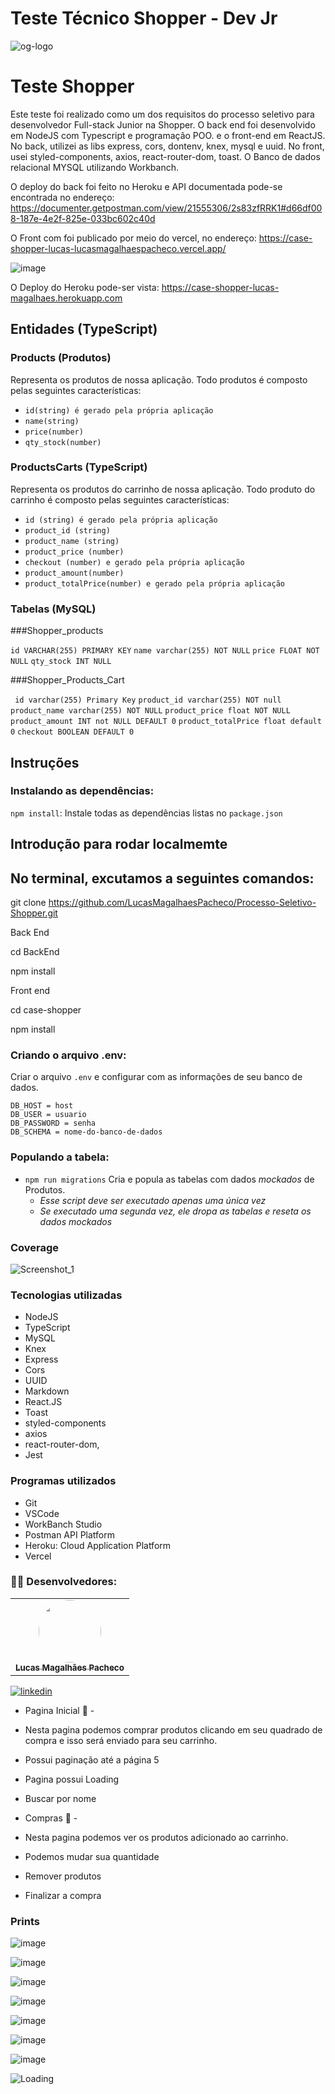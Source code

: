 # Teste Técnico Shopper - Dev Jr

![og-logo](https://user-images.githubusercontent.com/104689597/194442881-8148b260-f4f4-4534-97db-f712f92845be.png)

# Teste Shopper

Este teste foi realizado como um dos requisitos do processo seletivo para desenvolvedor Full-stack Junior na Shopper. O back end foi desenvolvido em NodeJS com Typescript e programação POO.
e o front-end em ReactJS. No back, utilizei as libs express, cors, dontenv, knex, mysql e uuid. No front, usei styled-components, axios, react-router-dom, toast. O Banco de dados relacional MYSQL utilizando Workbanch.

O deploy do back foi feito no Heroku e API documentada pode-se encontrada no endereço:
https://documenter.getpostman.com/view/21555306/2s83zfRRK1#d66df008-187e-4e2f-825e-033bc602c40d

O Front com  foi publicado por meio do vercel, no endereço: https://case-shopper-lucas-lucasmagalhaespacheco.vercel.app/

![image](https://user-images.githubusercontent.com/104689597/194856889-3981bf30-4902-484e-b074-5c200b34836a.png)


O Deploy do Heroku pode-ser vista: https://case-shopper-lucas-magalhaes.herokuapp.com

## Entidades (TypeScript)

### Products (Produtos)

Representa os produtos de nossa aplicação. Todo produtos é composto pelas seguintes características:

- `id(string) é gerado pela própria aplicação`
- `name(string)`
- `price(number)`
- `qty_stock(number)`

### ProductsCarts (TypeScript)

Representa os produtos do carrinho de nossa aplicação. Todo produto do carrinho é composto pelas seguintes características:

- `id (string) é gerado pela própria aplicação`
- `product_id (string)`
- `product_name (string)`
- `product_price (number)`
- `checkout (number) e gerado pela própria aplicação`
- `product_amount(number)`
- `product_totalPrice(number) e gerado pela própria aplicação`


### Tabelas (MySQL)

###Shopper_products

 `id VARCHAR(255) PRIMARY KEY`
 `name varchar(255) NOT NULL`
 `price FLOAT NOT NULL`
 `qty_stock INT NULL`
 
 ###Shopper_Products_Cart
 
 ` id varchar(255) Primary Key`
 `product_id varchar(255) NOT null`
 `product_name varchar(255) NOT NULL`
 `product_price float NOT NULL`
 `product_amount INT not NULL DEFAULT 0`
 `product_totalPrice float default 0` 
 `checkout BOOLEAN DEFAULT 0`
 
 ## Instruções
 
 ### Instalando as dependências:
 
 `npm install`:
 Instale todas as dependências listas no `package.json`
 
 ## Introdução para rodar localmemte
 
 ## No terminal, excutamos a seguintes comandos:
 
 git clone https://github.com/LucasMagalhaesPacheco/Processo-Seletivo-Shopper.git
 
 Back End
 
 cd BackEnd
 
 npm install 
 
 Front end
 
 cd case-shopper
 
 npm install
 
 ### Criando o arquivo .env:

Criar o arquivo `.env` e configurar com as informações de seu banco de dados.

```
DB_HOST = host
DB_USER = usuario
DB_PASSWORD = senha
DB_SCHEMA = nome-do-banco-de-dados
```

### Populando a tabela:

-   `npm run migrations`
    Cria e popula as tabelas com dados _mockados_ de Produtos.
    -   _Esse script deve ser executado apenas uma única vez_
    -   _Se executado uma segunda vez, ele dropa as tabelas e reseta os dados mockados_


### Coverage 

![Screenshot_1](https://user-images.githubusercontent.com/104689597/194585177-8d4f2d81-6d39-453f-9901-4bc628658e12.png)

### Tecnologias utilizadas

-   NodeJS
-   TypeScript
-   MySQL
-   Knex
-   Express
-   Cors
-   UUID
-   Markdown
-   React.JS
-   Toast
-   styled-components
-   axios 
-   react-router-dom, 
-   Jest

### Programas utilizados

-   Git
-   VSCode
-   WorkBanch Studio
-   Postman API Platform
-   Heroku: Cloud Application Platform
-   Vercel



### 🧑‍💻 Desenvolvedores:

</h2>
<table align="center">
  <tr>
    </td> <td align="center"><a href="https://github.com/LucasMagalhaesPacheco"><img style="border-radius: 50%;" src="https://avatars.githubusercontent.com/u/104689597?v=4" width="100px;" alt=""/><br /><sub><b>Lucas Magalhães Pacheco</b></sub></a>
  </tr>
</table>

 [![linkedin](https://img.shields.io/badge/linkedin-0A66C2?style=for-the-badge&logo=linkedin&logoColor=white)](https://www.linkedin.com/in/lucas-magalhaes-pacheco/)


- Pagina Inicial 🍁 - 
- Nesta pagina podemos comprar produtos clicando em seu quadrado de compra e isso será enviado para seu carrinho.
- Possui paginação até a página 5
- Pagina possui Loading
- Buscar por nome

- Compras 🍁 - 
- Nesta pagina podemos ver os produtos adicionado ao carrinho.
- Podemos mudar sua quantidade 
- Remover produtos
- Finalizar a compra

### Prints

![image](https://user-images.githubusercontent.com/104689597/195901401-e51f08c3-b453-4ec4-a6c6-cf8d1893e020.png)

![image](https://user-images.githubusercontent.com/104689597/194445682-cddfda0f-583d-434a-869c-c2fa09bc6912.png)

![image](https://user-images.githubusercontent.com/104689597/194445709-47b47792-82aa-4340-bfd6-e6134c43ff79.png)

![image](https://user-images.githubusercontent.com/104689597/194445741-0415bb28-17c9-428b-982e-54f8ee5893b0.png)

![image](https://user-images.githubusercontent.com/104689597/194445770-dc9c9ca6-1797-45ee-8bf0-1b15672be4bb.png)

![image](https://user-images.githubusercontent.com/104689597/194445793-a668058f-c67b-4958-bc32-8e566bb96c84.png)

![image](https://user-images.githubusercontent.com/104689597/195853792-49204457-d72d-47e9-9963-245fbb1568bd.png)

![Loading](https://user-images.githubusercontent.com/104689597/194789326-a3e76606-4089-487a-973a-1aba33ae2692.gif)










